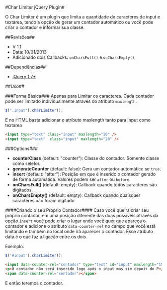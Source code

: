 #Char Limiter jQuery Plugin#

O Char Limiter é um plugin que limita a quantidade de caracteres de input e textarea, tendo a opção de gerar um contador automático ou você pode criar o contador e informar sua classe.

##Revisões##

* V 1.1
* Data: 10/01/2013
* Adicionado dois Callbacks. `onCharsFull()` e `onCharsEmpty()`.

##Dependências##

* [jQuery 1.7+](http://jquery.com/download/)

##Uso##

###Forma Básica###
Apenas para Limitar os caracteres. Cada contador pode ser limitado individualmente através do atributo `maxlength`.
```javascript
$(".input").charLimiter();
```
E no HTML basta adicionar o atributo maxlength tanto para input como textarea
```html
<input type="text" class="input" maxlength="10" />
<input type="text"  class="input" maxlength="20" />
```
###Options###
* **counterClass** (default: "counter"): Classe do contador. Somente classe como seletor.
* **generateCounter** (default: false): Gera um contador automático se `true`.
* **insert** (default: "after"): Posição em que é inserido o contador gerado de forma automática. Valores podem ser `after` ou `before`. 
* **onCharsFull()** (default: empty): Callback quando todos caracteres são digitados.
* **onCharsEmpty()** (default: empty): Callback quando quaisquer caracteres não foram digitado.

####Criando o seu Próprio Contador####
Caso você queira criar seu próprio contador, em uma posição diferente das duas possíveis através da opção `insert` você pode criar o lugar onde você quer que apareça o contador e adicione o atributo `data-counter-rel` no campo que você está limitando e também no local onde irá aparecer o contador. Esse atributo data é o que faz a ligação entre os dois.

Exemplo:
```javascript
$('#input').charLimiter();
```

```html
<input data-counter-rel="contador" type="text" id="input" maxlength="15" />
<p>O contador não será inserido logo após o input mas sim depois do P</p>
<span data-counter-rel="contador"></span>
```
E então teremos o contador.